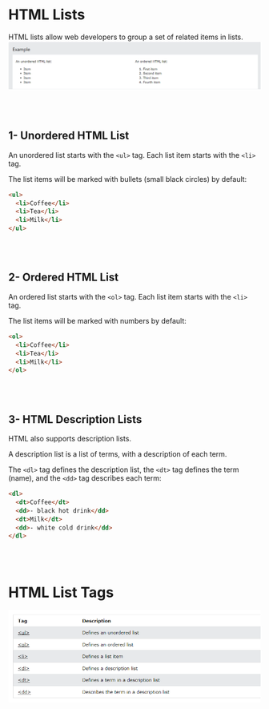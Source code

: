 # HTML Lists
HTML lists allow web developers to group a set of related items in lists.
![alt text](image.png)

<br> <br>
## 1- Unordered HTML List
An unordered list starts with the `<ul>` tag. Each list item starts with the `<li>` tag.

The list items will be marked with bullets (small black circles) by default:

```html
<ul>
  <li>Coffee</li>
  <li>Tea</li>
  <li>Milk</li>
</ul>
```

<br> <br>

## 2- Ordered HTML List
An ordered list starts with the `<ol>` tag. Each list item starts with the `<li>` tag.

The list items will be marked with numbers by default:

```html
<ol>
  <li>Coffee</li>
  <li>Tea</li>
  <li>Milk</li>
</ol>
```

<br> <br>
## 3- HTML Description Lists
HTML also supports description lists.

A description list is a list of terms, with a description of each term.

The `<dl>` tag defines the description list, the `<dt>` tag defines the term (name), and the `<dd>` tag describes each term:

```html
<dl>
  <dt>Coffee</dt>
  <dd>- black hot drink</dd>
  <dt>Milk</dt>
  <dd>- white cold drink</dd>
</dl>

```

<br> <br>

# HTML List Tags
![alt text](image-1.png)